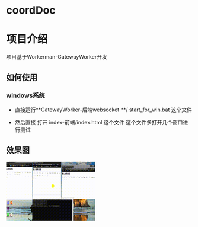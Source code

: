 # coordDoc
# 项目介绍

项目基于Workerman-GatewayWorker开发





## 如何使用

### windows系统 

+ 直接运行**GatewayWorker-后端websocket **/ start_for_win.bat 这个文件

+ 然后直接 打开 index-前端/index.html 这个文件  这个文件多打开几个窗口进行测试





## 效果图

![1](./static\images\1.gif)